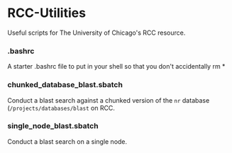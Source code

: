 # RCC-Utilities
Useful scripts for The University of Chicago's RCC resource.

### .bashrc
A starter .bashrc file to put in your shell so that you don't accidentally rm *

### chunked_database_blast.sbatch
Conduct a blast search against a chunked version of the `nr` database (`/projects/databases/blast` on RCC.

### single_node_blast.sbatch
Conduct a blast search on a single node.
